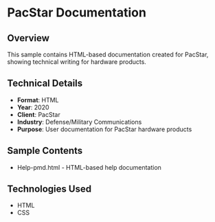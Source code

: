 # PacStar Documentation

## Overview
This sample contains HTML-based documentation created for PacStar, showing technical writing for hardware products.

## Technical Details
- **Format**: HTML
- **Year**: 2020
- **Client**: PacStar
- **Industry**: Defense/Military Communications
- **Purpose**: User documentation for PacStar hardware products

## Sample Contents
- Help-pmd.html - HTML-based help documentation

## Technologies Used
- HTML
- CSS